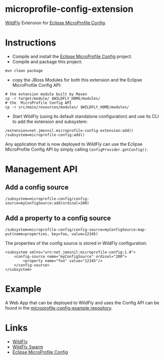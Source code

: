 # microprofile-config-extension

[WildFly][wildfly] Extension for [Eclipse MicroProfile Config][microprofile-config].

# Instructions

* Compile and install the [Eclipse MicroProfile Config][microprofile-config] project.
* Compile and package this project:

```
mvn clean package
```

* copy the JBoss Modules for both this extension and the Eclipse MicroProfile Config API:

```
# the extension module built by Maven
cp -r target/module/ $WILDFLY_HOME/modules/
# the  MicroProfile Config API
cp -r src/main/resources/modules/ $WILDFLY_HOME/modules/
```

* Start WildFly (using its default standalone configuration) and use its CLI to add the extension and subsystem:

```
/extension=net.jmesnil.microprofile-config-extension:add()
/subsystem=microprofile-config:add()
```

Any application that is now deployed to WildFly can use the Eclipse MicroProfile Config API by simply calling `ConfigProvider.getConfig()`.

# Management API

## Add a config source

```
/subsystem=microprofile-config/config-source=myConfigSource:add(ordinal=200)
```

## Add a property to a config source

```
/subsystem=microprofile-config/config-source=myConfigSource:map-put(name=properties, key=foo, value=12345)
```

The properties of the config source is stored in WildFly configuration:

```
<subsystem xmlns="urn:net.jmesnil:microprofile-config:1.0">
    <config-source name="myConfigSource" ordinal="200">
        <property name="foo" value="12345"/>
    </config-source>
</subsystem>
```

# Example

A Web App that can be deployed to WildFly and uses the Config API can be found
in the [microprofile-config-example repository](https://github.com/jmesnil/microprofile-config-example/).


# Links

* [WildFly][wildfly]
* [WildFly Swarm][swarm]
* [Eclipse MicroProfile Config][microprofile-config]


[wildfly]: https://github.com/microprofile/microprofile-config
[swarm]: http://wildfly-swarm.io
[microprofile-config]: https://github.com/microprofile/microprofile-config
